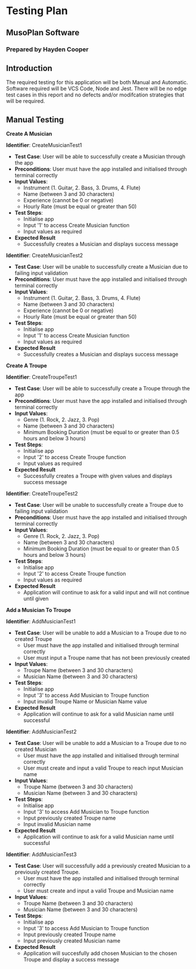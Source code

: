 # Testing Plan

## MusoPlan Software

### Prepared by Hayden Cooper

## Introduction

The required testing for this application will be both Manual and Automatic.
Software required will be VCS Code, Node and Jest.
There will be no edge test cases in this report and no defects and/or modifcation strategies that will be required.

## Manual Testing


**Create A Musician**

**Identifier**: CreateMusicianTest1

  * **Test Case**: User will be able to successfully create a Musician through the app
  * **Preconditions**: User must have the app installed and initialised through terminal correctly
  * **Input Values**: 
    * Instrument (1. Guitar, 2. Bass, 3. Drums, 4. Flute)
    * Name (between 3 and 30 characters)
    * Experience (cannot be 0 or negative)
    * Hourly Rate (must be equal or greater than 50)
  * **Test Steps**:
    * Initialise app
    * Input '1' to access Create Musician function
    * Input values as required
  * **Expected Result**
    * Successfully creates a Musician and displays success message
    
**Identifier**: CreateMusicianTest2

  * **Test Case**: User will be unable to successfully create a Musician due to failing input validation
  * **Preconditions**: User must have the app installed and initialised through terminal correctly
  * **Input Values**: 
    * Instrument (1. Guitar, 2. Bass, 3. Drums, 4. Flute)
    * Name (between 3 and 30 characters)
    * Experience (cannot be 0 or negative)
    * Hourly Rate (must be equal or greater than 50)
  * **Test Steps**:
    * Initialise app
    * Input '1' to access Create Musician function
    * Input values as required
  * **Expected Result**
    * Successfully creates a Musician and displays success message


**Create A Troupe**
  
**Identifier**: CreateTroupeTest1

  * **Test Case**: User will be able to successfully create a Troupe through the app
  * **Preconditions**: User must have the app installed and initialised through terminal correctly
  * **Input Values**: 
    * Genre (1. Rock, 2. Jazz, 3. Pop)
    * Name (between 3 and 30 characters)
    * Minimum Booking Duration (must be equal to or greater than 0.5 hours and below 3 hours)
  * **Test Steps**:
    * Initialise app
    * Input '2' to access Create Troupe function
    * Input values as required
  * **Expected Result**
    * Successfully creates a Troupe with given values and displays success message

**Identifier**: CreateTroupeTest2

  * **Test Case**: User will be unable to successfully create a Troupe due to failing input validation
  * **Preconditions**: User must have the app installed and initialised through terminal correctly
  * **Input Values**: 
    * Genre (1. Rock, 2. Jazz, 3. Pop)
    * Name (between 3 and 30 characters)
    * Minimum Booking Duration (must be equal to or greater than 0.5 hours and below 3 hours)
  * **Test Steps**:
    * Initialise app
    * Input '2' to access Create Troupe function
    * Input values as required
  * **Expected Result**
    * Application will continue to ask for a valid input and will not continue until given


**Add a Musician To Troupe**

**Identifier**: AddMusicianTest1

  * **Test Case**: User will be unable to add a Musician to a Troupe due to no created Troupe
    * User must have the app installed and initialised through terminal correctly
    * User must input a Troupe name that has not been previously created
  * **Input Values**: 
    * Troupe Name (between 3 and 30 characters)
    * Musician Name (between 3 and 30 characters)
  * **Test Steps**:
    * Initialise app
    * Input '3' to access Add Musician to Troupe function
    * Input invalid Troupe Name or Musician Name value
  * **Expected Result**
    * Application will continue to ask for a valid Musician name until successful


**Identifier**: AddMusicianTest2

  * **Test Case**: User will be unable to add a Musician to a Troupe due to no created Musician
    * User must have the app installed and initialised through terminal correctly
    * User must create and input a valid Troupe to reach input Musician name
  * **Input Values**: 
    * Troupe Name (between 3 and 30 characters)
    * Musician Name (between 3 and 30 characters)
  * **Test Steps**:
    * Initialise app
    * Input '3' to access Add Musician to Troupe function
    * Input previously created Troupe name
    * Input invalid Musician name
  * **Expected Result**
    * Application will continue to ask for a valid Musician name until successful

**Identifier**: AddMusicianTest3

  * **Test Case**: User will successfully add a previously created Musician to a previously created Troupe.
    * User must have the app installed and initialised through terminal correctly
    * User must create and input a valid Troupe and Musician name
  * **Input Values**: 
    * Troupe Name (between 3 and 30 characters)
    * Musician Name (between 3 and 30 characters)
  * **Test Steps**:
    * Initialise app
    * Input '3' to access Add Musician to Troupe function
    * Input previously created Troupe name
    * Input previously created Musician name
  * **Expected Result**
    * Application will succesfully add chosen Musician to the chosen Troupe and display a success message

